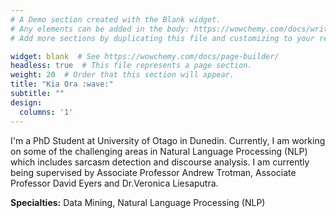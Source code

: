 ```yaml
---
# A Demo section created with the Blank widget.
# Any elements can be added in the body: https://wowchemy.com/docs/writing-markdown-latex/
# Add more sections by duplicating this file and customizing to your requirements.

widget: blank  # See https://wowchemy.com/docs/page-builder/
headless: true  # This file represents a page section.
weight: 20  # Order that this section will appear.
title: "Kia Ora :wave:"
subtitle: ""
design:
  columns: '1'
---
```


I'm a PhD Student at University of Otago in Dunedin. Currently, I am working on some of the challenging areas in Natural Language Processing (NLP) which includes sarcasm detection and discourse analysis. I am currently being supervised by Associate Professor Andrew Trotman, Associate Professor David Eyers and Dr.Veronica Liesaputra.

**Specialties:** Data Mining, Natural Language Processing (NLP)
